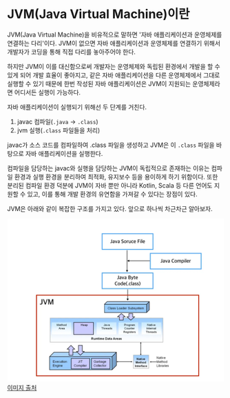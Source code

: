 # JVM(Java Virtual Machine)이란

JVM(Java Virtual Machine)을 비유적으로 말하면 '자바 애플리케이션과 운영체제를 연결하는 다리'이다. 
JVM이 없으면 자바 애플리케이션과 운영체제를 연결하기 위해서 개발자가 코딩을 통해 직접 다리를 놓아주어야 한다. 

하지만 JVM이 이를 대신함으로써 개발자는 운영체제와 독립된 환경에서 개발을 할 수 있게 되어 개발 효율이 좋아지고,
같은 자바 애플리케이션을 다른 운영체제에서 그대로 실행할 수 있기 때문에 한번 작성된 자바 애플리케이션은 
JVM이 지원되는 운영체제라면 어디서든 실행이 가능하다. 

자바 애플리케이션이 실행되기 위해선 두 단계를 거친다.

1. javac 컴파일(`.java` -> `.class`)
2. jvm 실행(`.class` 파일들을 처리)

javac가 소스 코드를 컴파일하여 .class 파일을 생성하고 JVM은 이 `.class` 파일을 바탕으로 자바 애플리케이션을 실행한다.

컴파일을 담당하는 javac와 실행을 담당하는 JVM이 독립적으로 존재하는 이유는 컴파일 환경과 실행 환경을 분리하여 최적화, 유지보수 등을
용이하게 하기 위함이다. 또한 분리된 컴파일 환경 덕분에 JVM이 자바 뿐만 아니라 Kotlin, Scala 등 다른 언어도 지원할 수 있고,
이를 통해 개발 환경의 유연함을 가져갈 수 있다는 장점이 있다.

JVM은 아래와 같이 복잡한 구조를 가지고 있다. 앞으로 하나씩 차근차근 알아보자.

![JVM 내부 구조](../image/jvm-structure.png)
[이미지 출처](https://medium.com/@lazysoul/jvm-%EC%9D%B4%EB%9E%80-c142b01571f2)
